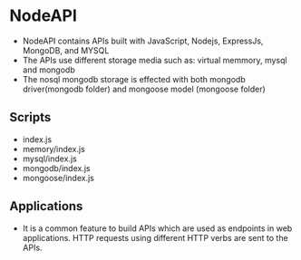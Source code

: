 # NodeAPI
* NodeAPI contains APIs built with JavaScript, Nodejs, ExpressJs, MongoDB, 
and MYSQL
* The APIs use different storage media such as:
virtual memmory, mysql and mongodb
* The nosql mongodb storage is effected with both
mongodb driver(mongodb folder) and mongoose model
(mongoose folder)

## Scripts
* index.js
* memory/index.js
* mysql/index.js
* mongodb/index.js
* mongoose/index.js

## Applications
* It is a common feature to build APIs which are
used as endpoints in web applications. HTTP requests 
using different HTTP verbs are sent to the APIs.


